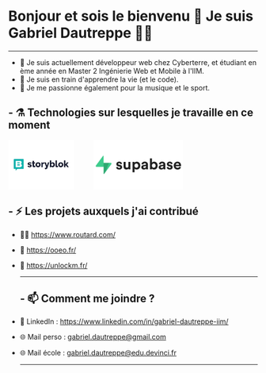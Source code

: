 <div>


  
  # Bonjour et sois le bienvenu 👋 Je suis Gabriel Dautreppe 🧑‍💻

  ---
  
</div>

- 🔭 Je suis actuellement développeur web chez Cyberterre, et étudiant en ème année en Master 2 Ingénierie Web et Mobile à l'IIM.
- 🌱 Je suis en train d'apprendre la vie (et le code).
- 💚 Je me passionne également pour la musique et le sport.

## - ⚗️ Technologies sur lesquelles je travaille en ce moment
  <div style="display:flex;">
    <img src="images/storyblok.webp" style="height:100px; margin-right:40px;">
    <img src="images/image.png" style="height:100px;">
  </div>



## - :zap: Les projets auxquels j'ai contribué
- 🧑‍💻 https://www.routard.com/
- 📱 https://ooeo.fr/
- 💚 https://unlockm.fr/

  <div>

  ---
  
   ## - 📫 Comment me joindre ?
- 👔 LinkedIn : https://www.linkedin.com/in/gabriel-dautreppe-iim/
- 🌐 Mail perso : gabriel.dautreppe@gmail.com
- 🌐 Mail école : gabriel.dautreppe@edu.devinci.fr

  ---
  
</div>
